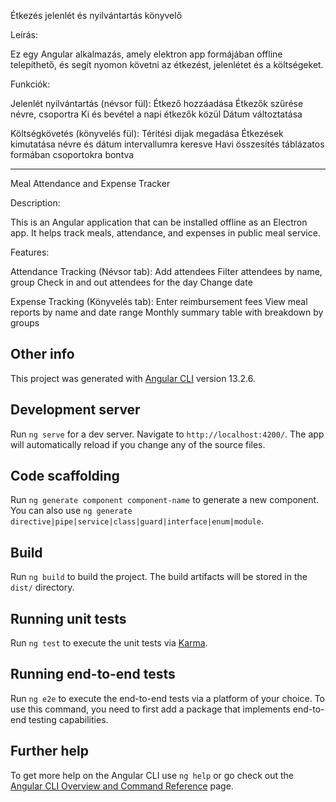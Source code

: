 Étkezés jelenlét és nyilvántartás könyvelő

Leírás:

Ez egy Angular alkalmazás, amely elektron app formájában offline telepíthető, és segít nyomon követni az étkezést, jelenlétet és a költségeket.


Funkciók:

Jelenlét nyilvántartás (névsor fül):
  Étkező hozzáadása
  Étkezők szűrése névre, csoportra
  Ki és bevétel a napi étkezők közül
  Dátum változtatása
  
  
Költségkövetés (könyvelés fül):
  Térítési dijak megadása
  Étkezések kimutatása névre és dátum intervallumra keresve
  Havi összesítés táblázatos formában csoportokra bontva
  
-------------------------------------------------------------------------
Meal Attendance and Expense Tracker

Description:

This is an Angular application that can be installed offline as an Electron app. It helps track meals, attendance, and expenses in public meal service.

Features:

Attendance Tracking (Névsor tab):
  Add attendees
  Filter attendees by name, group
  Check in and out attendees for the day
  Change date
  
Expense Tracking (Könyvelés tab):
  Enter reimbursement fees
  View meal reports by name and date range
  Monthly summary table with breakdown by groups

## Other info
This project was generated with [Angular CLI](https://github.com/angular/angular-cli) version 13.2.6.

## Development server

Run `ng serve` for a dev server. Navigate to `http://localhost:4200/`. The app will automatically reload if you change any of the source files.

## Code scaffolding

Run `ng generate component component-name` to generate a new component. You can also use `ng generate directive|pipe|service|class|guard|interface|enum|module`.

## Build

Run `ng build` to build the project. The build artifacts will be stored in the `dist/` directory.

## Running unit tests

Run `ng test` to execute the unit tests via [Karma](https://karma-runner.github.io).

## Running end-to-end tests

Run `ng e2e` to execute the end-to-end tests via a platform of your choice. To use this command, you need to first add a package that implements end-to-end testing capabilities.

## Further help

To get more help on the Angular CLI use `ng help` or go check out the [Angular CLI Overview and Command Reference](https://angular.io/cli) page.
